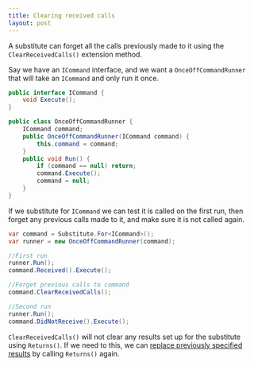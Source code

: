 ```yaml
---
title: Clearing received calls
layout: post
---
```


A substitute can forget all the calls previously made to it using the `ClearReceivedCalls()` extension method.

Say we have an `ICommand` interface, and we want a `OnceOffCommandRunner` that will take an `ICommand` and only run it once.

```csharp
public interface ICommand {
    void Execute();
}

public class OnceOffCommandRunner {
    ICommand command;
    public OnceOffCommandRunner(ICommand command) {
        this.command = command;
    }
    public void Run() {
        if (command == null) return;
        command.Execute();
        command = null;
    }
}
```

If we substitute for `ICommand` we can test it is called on the first run, then forget any previous calls made to it, and make sure it is not called again.

```csharp
var command = Substitute.For<ICommand>();
var runner = new OnceOffCommandRunner(command);

//First run
runner.Run();
command.Received().Execute();

//Forget previous calls to command
command.ClearReceivedCalls();

//Second run
runner.Run();
command.DidNotReceive().Execute();
```

`ClearReceivedCalls()` will not clear any results set up for the substitute using `Returns()`. If we need to this, we can [replace previously specified results](/help/replacing-return-values) by calling `Returns()` again.